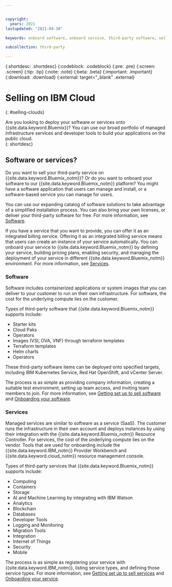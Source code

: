 ```yaml
---


copyright:
  years: 2021
lastupdated: "2021-04-30"

keywords: onboard software, onboard service, third-party software, sell on IBM Cloud, third-party service, Partner Center, resource management console, RMC, product onboarding, deploy

subcollection: third-party

---
```


{:shortdesc: .shortdesc}
{:codeblock: .codeblock}
{:pre: .pre}
{:screen: .screen}
{:tip: .tip}
{:note: .note}
{:beta: .beta}
{:important: .important}
{:download: .download}
{:external: target="_blank" .external}

# Selling on IBM Cloud
{: #selling-clouds}

Are you looking to deploy your software or services onto {{site.data.keyword.Bluemix}}? You can use our broad portfolio of managed infrastructure services and developer tools to build your applications on the public cloud.  
{: shortdesc} 

## Software or services? 
Do you want to sell your third-party service on {{site.data.keyword.Bluemix_notm}}? Or do you want to onboard your software to our {{site.data.keyword.Bluemix_notm}} platform? You might have a software application that users can manage and install, or a software-based service you can manage for users. 

You can use our expanding catalog of software solutions to take advantage of a simplified installation process. You can also bring your own licenses, or deliver your third-party software for free. For more information, see [Software](https://cloud.ibm.com/catalog#software). 

If you have a service that you want to provide, you can offer it as an integrated billing service. Offering it as an integrated billing service means that users can create an instance of your service automatically. You can onboard your service to {{site.data.keyword.Bluemix_notm}} by defining your service, building pricing plans, enabling security, and managing the deployment of your service in different {{site.data.keyword.Bluemix_notm}} environment. For more information, see [Services](https://cloud.ibm.com/catalog#services). 

### Software 
Software includes containerized applications or system images that you can deliver to your customer to run on their own infrastructure. For software, the cost for the underlying compute lies on the customer. 

Types of third-party software that {{site.data.keyword.Bluemix_notm}} supports include: 
- Starter kits 
- Cloud Paks 
- Operators 
- Images (VSI, OVA, VNF) through terraform templates 
- Terraform templates 
- Helm charts 
- Operators 

These third-party software items can be deployed onto specified targets, including IBM Kubernetes Service, Red Hat OpenShift, and vCenter Server.

The process is as simple as providing company information, creating a suitable test environment, setting up team access, and inviting team members to join.  For more information, see [Getting set up to sell software](/docs/third-party?topic=third-party-get-started) and [Onboarding your software](/docs/third-party?topic=third-party-sw-validate).

### Services
Managed services are similar to software as a service (SaaS). The customer runs the infrastructure in their own account and deploys instances by using their integration with the {{site.data.keyword.Bluemix_notm}} Resource Controller. For services, the cost of the underlying compute lies on the vendor.  Tools that are used for onboarding include the {{site.data.keyword.IBM_notm}} Provider Workbench and {{site.data.keyword.cloud_notm}} resource management console. 

Types of third-party services that {{site.data.keyword.Bluemix_notm}} supports include: 
- Computing 
- Containers
- Storage 
- AI and Machine Learning by integrating with IBM Watson 
- Analytics 
- Blockchain 
- Databases
- Developer Tools
- Logging and Monitoring 
- Migration Tools 
- Integration 
- Internet of Things 
- Security 
- Mobile

The process is as simple as registering your service with {{site.data.keyword.IBM_notm}}, listing service types, and defining those service types. For more information, see [Getting set up to sell services](/docs/third-party?topic=third-party-sw-getting-started) and [Onboarding your service](/docs/third-party?topic=third-party-overview). 
